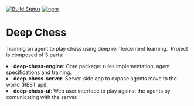 [![Build Status](https://travis-ci.org/rfalaize/deep-chess.svg?branch=master)](https://travis-ci.org/rfalaize/deep-chess)
[![npm](https://img.shields.io/npm/v/@rfalaize/deep-chess-engine.svg)](https://github.com/rfalaize/deep-chess)

# Deep Chess

<p>
Training an agent to play chess using deep reinforcement learning.&nbsp;
Project is composed of 3 parts:
</p>

<li><b>deep-chess-engine</b>: Core package: rules implementation, agent specifications and training.</li>
<li><b>deep-chess-server</b>: Server-side app to expose agents move to the world (REST api).</li>
<li><b>deep-chess-ui</b>: Web user interface to play against the agents by comunicating with the server.</li>

